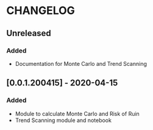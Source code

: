 # CHANGELOG

## Unreleased
### Added
- Documentation for Monte Carlo and Trend Scanning

## [0.0.1.200415] - 2020-04-15
### Added
- Module to calculate Monte Carlo and Risk of Ruin
- Trend Scanning module and notebook
